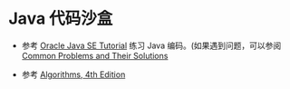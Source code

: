 # Java 代码沙盒

- 参考 [Oracle Java SE Tutorial](https://docs.oracle.com/javase/tutorial/)  练习 Java 编码。(如果遇到问题，可以参阅  [Common Problems and Their Solutions](https://docs.oracle.com/javase/tutorial/getStarted/problems/index.html) 

- 参考  [Algorithms, 4th Edition](https://algs4.cs.princeton.edu/)

